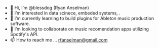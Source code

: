 - 👋 Hi, I’m @blessdog (Ryan Anselman)
- 👀 I’m interested in data scinece, embeded systems, .
- 🌱 I’m currently learning to build plugins for Ableton music production software.
- 💞️ I’m looking to collaborate on music recomendation apps utilizing Spotify's API. 
- 📫 How to reach me ... rfanselman@gmail.com

<!---
blessdog/blessdog is a ✨ special ✨ repository because its `README.md` (this file) appears on your GitHub profile.
You can click the Preview link to take a look at your changes.
--->
